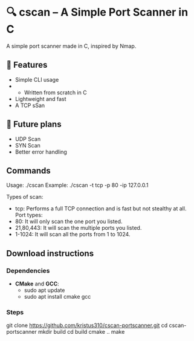 # 🔍 cscan – A Simple Port Scanner in C

A simple port scanner made in C, inspired by Nmap. 

## 🚀 Features
- Simple CLI usage
- - Written from scratch in C
- Lightweight and fast
- A TCP sSan

## 📅 Future plans
- UDP Scan
- SYN Scan
- Better error handling

##  Commands
Usage: ./cscan <type> <ports> <target ip>
Example: ./cscan -t tcp -p 80 -ip 127.0.0.1

Types of scan:
 - tcp: Performs a full TCP connection and is fast but not stealthy at all.
Port types:
 - 80: It will only scan the one port you listed.
 - 21,80,443: It will scan the multiple ports you listed.
 - 1-1024: It will scan all the ports from 1 to 1024.

## Download instructions
### Dependencies
- **CMake** and **GCC**:
  - sudo apt update
  - sudo apt install cmake gcc
### Steps
git clone https://github.com/kristus310/cscan-portscanner.git
cd cscan-portscanner
mkdir build
cd build
cmake ..
make
